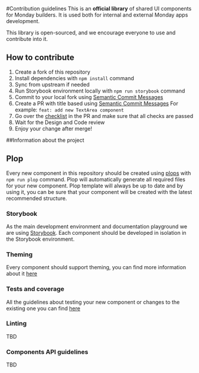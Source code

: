#Contribution guidelines
This is an **official library** of shared UI components for Monday builders. It is used both for internal and external Monday apps development.

This library is open-sourced, and we encourage everyone to use and contribute into it.

## How to contribute
1. Create a fork of this repository
2. Install dependencies with `npm install` command
3. Sync from upstream if needed
4. Run Storybook environment locally with `npm run storybook` command
5. Commit to your local fork using [Semantic Commit Messages](https://seesparkbox.com/foundry/semantic_commit_messages)
6. Create a PR with title based using [Semantic Commit Messages](https://seesparkbox.com/foundry/semantic_commit_messages)
For example: `feat: add new TextArea component`
7. Go over the [checklist](PULL_REQUEST_TEMPLATE.md) in the PR and make sure that all checks are passed
8. Wait for the Design and Code review
9. Enjoy your change after merge!


##Information about the project
## Plop
Every new component in this repository should be created using [plops](https://plopjs.com/) with `npm run plop` command.
Plop will automatically generate all required files for your new component. Plop template will always be up to date and by using it, you can be sure that your component will be created with the latest recommended structure.

### Storybook
As the main development environment and documentation playground we are using [Storybook](https://storybook.js.org/).
Each component should be developed in isolation in the Storybook environment.

### Theming
Every component should support theming, you can find more information about it [here](THEME_README.md)

### Tests and coverage
All the guidelines about testing your new component or changes to the existing one you can find [here](TESTING_README.md)

### Linting
TBD

### Components API guidelines
TBD

